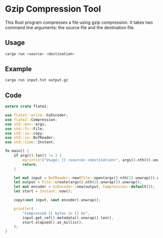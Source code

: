 
# Gzip Compression Tool

This Rust program compresses a file using gzip compression. It takes two command line arguments: the source file and the destination file.

## Usage

```bash
cargo run <source> <destination>
```

## Example

```bash
cargo run input.txt output.gz
```

## Code

```rust
extern crate flate2;

use flate2::write::GzEncoder;
use flate2::Compression;
use std::env::args;
use std::fs::File;
use std::io::copy;
use std::io::BufReader;
use std::time::Instant;

fn main() {
    if args().len() != 3 {
        eprintln!("Usage: {} <source> <destination>", args().nth(0).unwrap());
        return;
    }

    let mut input = BufReader::new(File::open(args().nth(1).unwrap()).unwrap());
    let output = File::create(args().nth(2).unwrap()).unwrap();
    let mut encoder = GzEncoder::new(output, Compression::default());
    let start = Instant::now();

    copy(&mut input, &mut encoder).unwrap();

    println!(
        "Compressed {} bytes in {} ms",
        input.get_ref().metadata().unwrap().len(),
        start.elapsed().as_millis(),
    );
}
```
